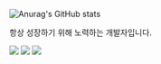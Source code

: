 ![Anurag's GitHub stats](https://github-readme-stats.vercel.app/api?username=eunseo9808&count_private=true)

항상 성장하기 위해 노력하는 개발자입니다.

<a href="#!" target="_blank"><img src="https://img.shields.io/badge/JavaScript-F7DF1E?style=flat-square&logo=JavaScript&logoColor=black"/></a>
<a href="#!" target="_blank"><img src="https://img.shields.io/badge/React-61DAFB?style=flat-square&logo=React&logoColor=black"/></a>
<a href="#!" target="_blank"><img src="https://img.shields.io/badge/TypeScript-3178C6?style=flat-square&logo=TypeScript&logoColor=white"/></a>
